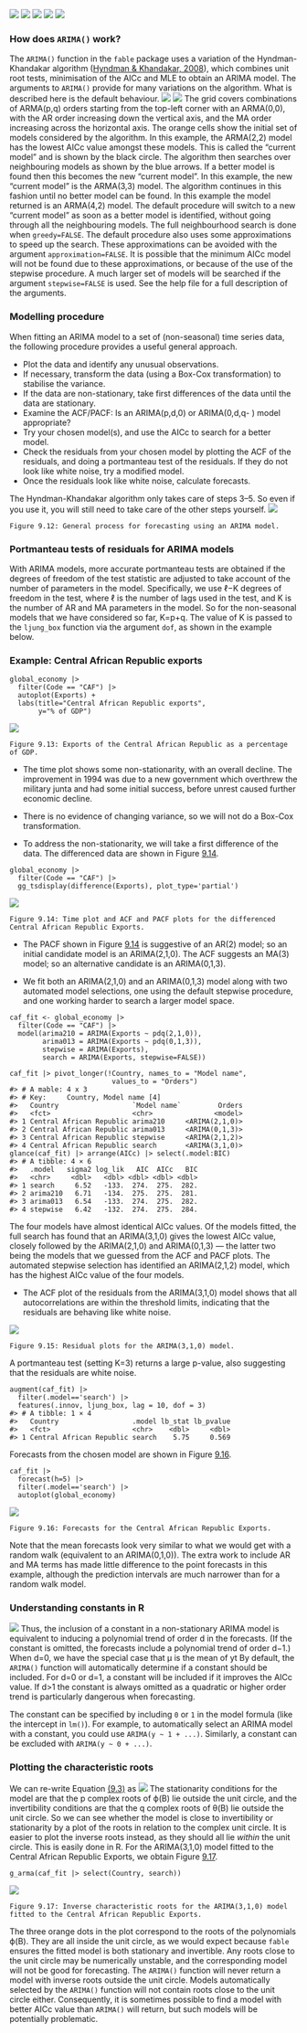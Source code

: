 
![](https://i.imgur.com/3fAUXNF.png)
![](https://i.imgur.com/TDiBF34.png)
![](https://i.imgur.com/opKcEup.png)
![](https://i.imgur.com/yKnPzfv.png)
![](https://i.imgur.com/OUSGeqU.png)





### How does `ARIMA()` work?

The `ARIMA()` function in the `fable` package uses a variation of the Hyndman-Khandakar algorithm ([Hyndman & Khandakar, 2008](https://otexts.com/fpp3/arima-r.html#ref-HK08)), which combines unit root tests, minimisation of the AICc and MLE to obtain an ARIMA model. The arguments to `ARIMA()` provide for many variations on the algorithm. What is described here is the default behaviour.
![](https://i.imgur.com/keBM1gG.png)
![](https://i.imgur.com/OnpuRWV.png)
The grid covers combinations of ARMA(p,q) orders starting from the top-left corner with an ARMA(0,0), with the AR order increasing down the vertical axis, and the MA order increasing across the horizontal axis.
The orange cells show the initial set of models considered by the algorithm. In this example, the ARMA(2,2) model has the lowest AICc value amongst these models. This is called the “current model” and is shown by the black circle. The algorithm then searches over neighbouring models as shown by the blue arrows. If a better model is found then this becomes the new “current model”. In this example, the new “current model” is the ARMA(3,3) model. The algorithm continues in this fashion until no better model can be found. In this example the model returned is an ARMA(4,2) model.
The default procedure will switch to a new “current model” as soon as a better model is identified, without going through all the neighbouring models. The full neighbourhood search is done when `greedy=FALSE`.
The default procedure also uses some approximations to speed up the search. These approximations can be avoided with the argument `approximation=FALSE`. It is possible that the minimum AICc model will not be found due to these approximations, or because of the use of the stepwise procedure. A much larger set of models will be searched if the argument `stepwise=FALSE` is used. See the help file for a full description of the arguments.
### Modelling procedure[](https://otexts.com/fpp3/arima-r.html#modelling-procedure)
When fitting an ARIMA model to a set of (non-seasonal) time series data, the following procedure provides a useful general approach.
- Plot the data and identify any unusual observations.
- If necessary, transform the data (using a Box-Cox transformation) to stabilise the variance.
- If the data are non-stationary, take first differences of the data until the data are stationary.
- Examine the ACF/PACF: Is an ARIMA(p,d,0) or ARIMA(0,d,q- ) model appropriate?
- Try your chosen model(s), and use the AICc to search for a better model.
- Check the residuals from your chosen model by plotting the ACF of the residuals, and doing a portmanteau test of the residuals. If they do not look like white noise, try a modified model.
- Once the residuals look like white noise, calculate forecasts.

The Hyndman-Khandakar algorithm only takes care of steps 3–5. So even if you use it, you will still need to take care of the other steps yourself.
![](https://i.imgur.com/UKg0IpB.png)
```
Figure 9.12: General process for forecasting using an ARIMA model.
```


### Portmanteau tests of residuals for ARIMA models[](https://otexts.com/fpp3/arima-r.html#portmanteau-tests-of-residuals-for-arima-models)
With ARIMA models, more accurate portmanteau tests are obtained if the degrees of freedom of the test statistic are adjusted to take account of the number of parameters in the model. Specifically, we use ℓ−K degrees of freedom in the test, where ℓ is the number of lags used in the test, and K is the number of AR and MA parameters in the model. So for the non-seasonal models that we have considered so far, K=p+q. The value of K is passed to the `ljung_box` function via the argument `dof`, as shown in the example below.
### Example: Central African Republic exports[](https://otexts.com/fpp3/arima-r.html#example-central-african-republic-exports)
```
global_economy |>
  filter(Code == "CAF") |>
  autoplot(Exports) +
  labs(title="Central African Republic exports",
       y="% of GDP")
```

![](https://i.imgur.com/uCPGv1N.png)
```
Figure 9.13: Exports of the Central African Republic as a percentage of GDP.
```
- The time plot shows some non-stationarity, with an overall decline. The improvement in 1994 was due to a new government which overthrew the military junta and had some initial success, before unrest caused further economic decline.
    
- There is no evidence of changing variance, so we will not do a Box-Cox transformation.
    
- To address the non-stationarity, we will take a first difference of the data. The differenced data are shown in Figure [9.14](https://otexts.com/fpp3/arima-r.html#fig:caf2).
```
global_economy |>
  filter(Code == "CAF") |>
  gg_tsdisplay(difference(Exports), plot_type='partial')
```
![](https://i.imgur.com/yB0tWkL.png)
```
Figure 9.14: Time plot and ACF and PACF plots for the differenced Central African Republic Exports.
```
- The PACF shown in Figure [9.14](https://otexts.com/fpp3/arima-r.html#fig:caf2) is suggestive of an AR(2) model; so an initial candidate model is an ARIMA(2,1,0). The ACF suggests an MA(3) model; so an alternative candidate is an ARIMA(0,1,3).
    
- We fit both an ARIMA(2,1,0) and an ARIMA(0,1,3) model along with two automated model selections, one using the default stepwise procedure, and one working harder to search a larger model space.
```
caf_fit <- global_economy |>
  filter(Code == "CAF") |>
  model(arima210 = ARIMA(Exports ~ pdq(2,1,0)),
        arima013 = ARIMA(Exports ~ pdq(0,1,3)),
        stepwise = ARIMA(Exports),
        search = ARIMA(Exports, stepwise=FALSE))

caf_fit |> pivot_longer(!Country, names_to = "Model name",
                         values_to = "Orders")
#> # A mable: 4 x 3
#> # Key:     Country, Model name [4]
#>   Country                  `Model name`         Orders
#>   <fct>                    <chr>               <model>
#> 1 Central African Republic arima210     <ARIMA(2,1,0)>
#> 2 Central African Republic arima013     <ARIMA(0,1,3)>
#> 3 Central African Republic stepwise     <ARIMA(2,1,2)>
#> 4 Central African Republic search       <ARIMA(3,1,0)>
glance(caf_fit) |> arrange(AICc) |> select(.model:BIC)
#> # A tibble: 4 × 6
#>   .model   sigma2 log_lik   AIC  AICc   BIC
#>   <chr>     <dbl>   <dbl> <dbl> <dbl> <dbl>
#> 1 search     6.52   -133.  274.  275.  282.
#> 2 arima210   6.71   -134.  275.  275.  281.
#> 3 arima013   6.54   -133.  274.  275.  282.
#> 4 stepwise   6.42   -132.  274.  275.  284.
```

The four models have almost identical AICc values. Of the models fitted, the full search has found that an ARIMA(3,1,0) gives the lowest AICc value, closely followed by the ARIMA(2,1,0) and ARIMA(0,1,3) — the latter two being the models that we guessed from the ACF and PACF plots. The automated stepwise selection has identified an ARIMA(2,1,2) model, which has the highest AICc value of the four models.

- The ACF plot of the residuals from the ARIMA(3,1,0) model shows that all autocorrelations are within the threshold limits, indicating that the residuals are behaving like white noise.

![](https://i.imgur.com/APyDqbC.png)
```
Figure 9.15: Residual plots for the ARIMA(3,1,0) model.
```
A portmanteau test (setting K=3) returns a large p-value, also suggesting that the residuals are white noise.
```
augment(caf_fit) |>
  filter(.model=='search') |>
  features(.innov, ljung_box, lag = 10, dof = 3)
#> # A tibble: 1 × 4
#>   Country                  .model lb_stat lb_pvalue
#>   <fct>                    <chr>    <dbl>     <dbl>
#> 1 Central African Republic search    5.75     0.569
```

Forecasts from the chosen model are shown in Figure [9.16](https://otexts.com/fpp3/arima-r.html#fig:caffc).

```
caf_fit |>
  forecast(h=5) |>
  filter(.model=='search') |>
  autoplot(global_economy)
```
![](https://i.imgur.com/O9jvUD4.png)
```
Figure 9.16: Forecasts for the Central African Republic Exports.
```
Note that the mean forecasts look very similar to what we would get with a random walk (equivalent to an ARIMA(0,1,0)). The extra work to include AR and MA terms has made little difference to the point forecasts in this example, although the prediction intervals are much narrower than for a random walk model.

### Understanding constants in R[](https://otexts.com/fpp3/arima-r.html#understanding-constants-in-r)
![](https://i.imgur.com/9zTj3ux.png)
Thus, the inclusion of a constant in a non-stationary ARIMA model is equivalent to inducing a polynomial trend of order d in the forecasts. (If the constant is omitted, the forecasts include a polynomial trend of order d−1.) When d=0, we have the special case that μ is the mean of yt
By default, the `ARIMA()` function will automatically determine if a constant should be included. For d=0 or d=1, a constant will be included if it improves the AICc value. If d>1 the constant is always omitted as a quadratic or higher order trend is particularly dangerous when forecasting.

The constant can be specified by including `0` or `1` in the model formula (like the intercept in `lm()`). For example, to automatically select an ARIMA model with a constant, you could use `ARIMA(y ~ 1 + ...)`. Similarly, a constant can be excluded with `ARIMA(y ~ 0 + ...)`.
### Plotting the characteristic roots
We can re-write Equation [(9.3)](https://otexts.com/fpp3/arima-r.html#eq:c) as
![](https://i.imgur.com/wEpiIla.png)
The stationarity conditions for the model are that the p complex roots of ϕ(B) lie outside the unit circle, and the invertibility conditions are that the q complex roots of θ(B) lie outside the unit circle. So we can see whether the model is close to invertibility or stationarity by a plot of the roots in relation to the complex unit circle.
It is easier to plot the inverse roots instead, as they should all lie _within_ the unit circle. This is easily done in R. For the ARIMA(3,1,0) model fitted to the Central African Republic Exports, we obtain Figure [9.17](https://otexts.com/fpp3/arima-r.html#fig:armaroots).

```
g_arma(caf_fit |> select(Country, search))
```
![](https://i.imgur.com/2dSrlge.png)
```
Figure 9.17: Inverse characteristic roots for the ARIMA(3,1,0) model fitted to the Central African Republic Exports.
```
The three orange dots in the plot correspond to the roots of the polynomials ϕ(B). They are all inside the unit circle, as we would expect because `fable` ensures the fitted model is both stationary and invertible. Any roots close to the unit circle may be numerically unstable, and the corresponding model will not be good for forecasting.
The `ARIMA()` function will never return a model with inverse roots outside the unit circle. Models automatically selected by the `ARIMA()` function will not contain roots close to the unit circle either. Consequently, it is sometimes possible to find a model with better AICc value than `ARIMA()` will return, but such models will be potentially problematic.
